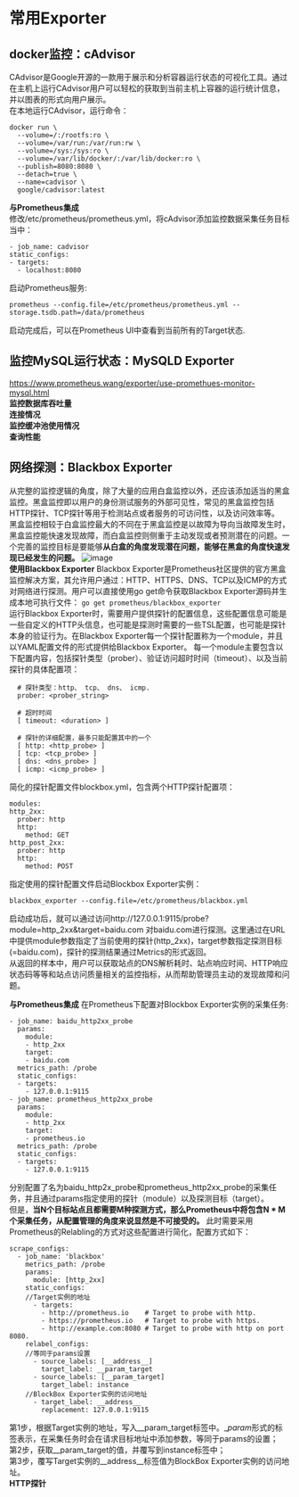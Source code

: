# 常用Exporter #
## docker监控：cAdvisor ##
CAdvisor是Google开源的一款用于展示和分析容器运行状态的可视化工具。通过在主机上运行CAdvisor用户可以轻松的获取到当前主机上容器的运行统计信息，并以图表的形式向用户展示。  
在本地运行CAdvisor，运行命令：
```
docker run \
  --volume=/:/rootfs:ro \
  --volume=/var/run:/var/run:rw \
  --volume=/sys:/sys:ro \
  --volume=/var/lib/docker/:/var/lib/docker:ro \
  --publish=8080:8080 \
  --detach=true \
  --name=cadvisor \
  google/cadvisor:latest
  ```
  
  **与Prometheus集成**   
  修改/etc/prometheus/prometheus.yml，将cAdvisor添加监控数据采集任务目标当中：   
  ```
  - job_name: cadvisor
  static_configs:
  - targets:
    - localhost:8080
  ```
启动Prometheus服务:    
```
prometheus --config.file=/etc/prometheus/prometheus.yml --storage.tsdb.path=/data/prometheus
```
启动完成后，可以在Prometheus UI中查看到当前所有的Target状态.    

## 监控MySQL运行状态：MySQLD Exporter ##
https://www.prometheus.wang/exporter/use-promethues-monitor-mysql.html    
**监控数据库吞吐量**     
**连接情况**    
**监控缓冲池使用情况**   
**查询性能**     
## 网络探测：Blackbox Exporter ##
从完整的监控逻辑的角度，除了大量的应用白盒监控以外，还应该添加适当的黑盒监控。黑盒监控即以用户的身份测试服务的外部可见性，常见的黑盒监控包括HTTP探针、TCP探针等用于检测站点或者服务的可访问性，以及访问效率等。   
黑盒监控相较于白盒监控最大的不同在于黑盒监控是以故障为导向当故障发生时，黑盒监控能快速发现故障，而白盒监控则侧重于主动发现或者预测潜在的问题。一个完善的监控目标是要能够**从白盒的角度发现潜在问题，能够在黑盒的角度快速发现已经发生的问题。**
![image](https://user-images.githubusercontent.com/24589721/180708746-d16719ab-4de1-43e1-8a7e-2f4a60e5ad7f.png)     
**使用Blackbox Exporter**
Blackbox Exporter是Prometheus社区提供的官方黑盒监控解决方案，其允许用户通过：HTTP、HTTPS、DNS、TCP以及ICMP的方式对网络进行探测。用户可以直接使用go get命令获取Blackbox Exporter源码并生成本地可执行文件：
```go get prometheus/blackbox_exporter```    
运行Blackbox Exporter时，需要用户提供探针的配置信息，这些配置信息可能是一些自定义的HTTP头信息，也可能是探测时需要的一些TSL配置，也可能是探针本身的验证行为。在Blackbox Exporter每一个探针配置称为一个module，并且以YAML配置文件的形式提供给Blackbox Exporter。 每一个module主要包含以下配置内容，包括探针类型（prober）、验证访问超时时间（timeout）、以及当前探针的具体配置项：
```
  # 探针类型：http、 tcp、 dns、 icmp.
  prober: <prober_string>

  # 超时时间
  [ timeout: <duration> ]

  # 探针的详细配置，最多只能配置其中的一个
  [ http: <http_probe> ]
  [ tcp: <tcp_probe> ]
  [ dns: <dns_probe> ]
  [ icmp: <icmp_probe> ]
  ```
  简化的探针配置文件blockbox.yml，包含两个HTTP探针配置项：
  ```
  modules:
  http_2xx:
    prober: http
    http:
      method: GET
  http_post_2xx:
    prober: http
    http:
      method: POST
  ```
  指定使用的探针配置文件启动Blockbox Exporter实例：
  ```
  blackbox_exporter --config.file=/etc/prometheus/blackbox.yml
  ```
启动成功后，就可以通过访问http://127.0.0.1:9115/probe?module=http_2xx&target=baidu.com 对baidu.com进行探测。这里通过在URL中提供module参数指定了当前使用的探针(http_2xx)，target参数指定探测目标(=baidu.com)，探针的探测结果通过Metrics的形式返回。     
从返回的样本中，用户可以获取站点的DNS解析耗时、站点响应时间、HTTP响应状态码等等和站点访问质量相关的监控指标，从而帮助管理员主动的发现故障和问题。    

**与Prometheus集成**
在Prometheus下配置对Blockbox Exporter实例的采集任务:
```
- job_name: baidu_http2xx_probe
  params:
    module:
    - http_2xx
    target:
    - baidu.com
  metrics_path: /probe
  static_configs:
  - targets:
    - 127.0.0.1:9115
- job_name: prometheus_http2xx_probe
  params:
    module:
    - http_2xx
    target:
    - prometheus.io
  metrics_path: /probe
  static_configs:
  - targets:
    - 127.0.0.1:9115
 ```
分别配置了名为baidu_http2x_probe和prometheus_http2xx_probe的采集任务，并且通过params指定使用的探针（module）以及探测目标（target）。    
但是，**当N个目标站点且都需要M种探测方式，那么Prometheus中将包含N * M个采集任务，从配置管理的角度来说显然是不可接受的。** 此时需要采用Prometheus的Relabling的方式对这些配置进行简化，配置方式如下：
```
scrape_configs:
  - job_name: 'blackbox'
    metrics_path: /probe
    params:
      module: [http_2xx]
    static_configs:
    //Target实例的地址
      - targets:
        - http://prometheus.io    # Target to probe with http.
        - https://prometheus.io   # Target to probe with https.
        - http://example.com:8080 # Target to probe with http on port 8080.
    relabel_configs:
    //等同于params设置
      - source_labels: [__address__]
        target_label: __param_target
      - source_labels: [__param_target]
        target_label: instance
    //BlockBox Exporter实例的访问地址
      - target_label: __address__
        replacement: 127.0.0.1:9115
```
第1步，根据Target实例的地址，写入__param_target标签中。__param_<name>形式的标签表示，在采集任务时会在请求目标地址中添加<name>参数，等同于params的设置；    
第2步，获取__param_target的值，并覆写到instance标签中；    
第3步，覆写Target实例的__address__标签值为BlockBox Exporter实例的访问地址。    
**HTTP探针**

